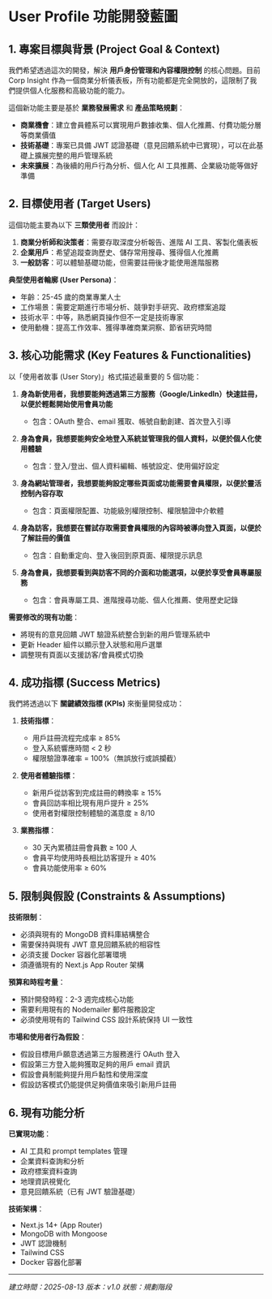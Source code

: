 # User Profile 功能開發藍圖

## 1. 專案目標與背景 (Project Goal & Context)

我們希望透過這次的開發，解決 **用戶身份管理和內容權限控制** 的核心問題。目前 Corp Insight 作為一個商業分析儀表板，所有功能都是完全開放的，這限制了我們提供個人化服務和高級功能的能力。

這個新功能主要是基於 **業務發展需求** 和 **產品策略規劃**：
- **商業機會**：建立會員體系可以實現用戶數據收集、個人化推薦、付費功能分層等商業價值
- **技術基礎**：專案已具備 JWT 認證基礎（意見回饋系統中已實現），可以在此基礎上擴展完整的用戶管理系統
- **未來擴展**：為後續的用戶行為分析、個人化 AI 工具推薦、企業級功能等做好準備

## 2. 目標使用者 (Target Users)

這個功能主要為以下 **三類使用者** 而設計：

1. **商業分析師和決策者**：需要存取深度分析報告、進階 AI 工具、客製化儀表板
2. **企業用戶**：希望追蹤查詢歷史、儲存常用搜尋、獲得個人化推薦
3. **一般訪客**：可以體驗基礎功能，但需要註冊後才能使用進階服務

**典型使用者輪廓 (User Persona)**：
- 年齡：25-45 歲的商業專業人士
- 工作場景：需要定期進行市場分析、競爭對手研究、政府標案追蹤
- 技術水平：中等，熟悉網頁操作但不一定是技術專家
- 使用動機：提高工作效率、獲得準確商業洞察、節省研究時間

## 3. 核心功能需求 (Key Features & Functionalities)

以「使用者故事 (User Story)」格式描述最重要的 5 個功能：

1. **身為新使用者，我想要能夠透過第三方服務（Google/LinkedIn）快速註冊，以便於輕鬆開始使用會員功能**
   - 包含：OAuth 整合、email 獲取、帳號自動創建、首次登入引導

2. **身為會員，我想要能夠安全地登入系統並管理我的個人資料，以便於個人化使用體驗**
   - 包含：登入/登出、個人資料編輯、帳號設定、使用偏好設定

3. **身為網站管理者，我想要能夠設定哪些頁面或功能需要會員權限，以便於靈活控制內容存取**
   - 包含：頁面權限配置、功能級別權限控制、權限驗證中介軟體

4. **身為訪客，我想要在嘗試存取需要會員權限的內容時被導向登入頁面，以便於了解註冊的價值**
   - 包含：自動重定向、登入後回到原頁面、權限提示訊息

5. **身為會員，我想要看到與訪客不同的介面和功能選項，以便於享受會員專屬服務**
   - 包含：會員專屬工具、進階搜尋功能、個人化推薦、使用歷史記錄

**需要修改的現有功能**：
- 將現有的意見回饋 JWT 驗證系統整合到新的用戶管理系統中
- 更新 Header 組件以顯示登入狀態和用戶選單
- 調整現有頁面以支援訪客/會員模式切換

## 4. 成功指標 (Success Metrics)

我們將透過以下 **關鍵績效指標 (KPIs)** 來衡量開發成功：

1. **技術指標**：
   - 用戶註冊流程完成率 ≥ 85%
   - 登入系統響應時間 < 2 秒
   - 權限驗證準確率 = 100%（無誤放行或誤攔截）

2. **使用者體驗指標**：
   - 新用戶從訪客到完成註冊的轉換率 ≥ 15%
   - 會員回訪率相比現有用戶提升 ≥ 25%
   - 使用者對權限控制體驗的滿意度 ≥ 8/10

3. **業務指標**：
   - 30 天內累積註冊會員數 ≥ 100 人
   - 會員平均使用時長相比訪客提升 ≥ 40%
   - 會員功能使用率 ≥ 60%

## 5. 限制與假設 (Constraints & Assumptions)

**技術限制**：
- 必須與現有的 MongoDB 資料庫結構整合
- 需要保持與現有 JWT 意見回饋系統的相容性  
- 必須支援 Docker 容器化部署環境
- 須遵循現有的 Next.js App Router 架構

**預算和時程考量**：
- 預計開發時程：2-3 週完成核心功能
- 需要利用現有的 Nodemailer 郵件服務設定
- 必須使用現有的 Tailwind CSS 設計系統保持 UI 一致性

**市場和使用者行為假設**：
- 假設目標用戶願意透過第三方服務進行 OAuth 登入
- 假設第三方登入能夠獲取足夠的用戶 email 資訊
- 假設會員制能夠提升用戶黏性和使用深度
- 假設訪客模式仍能提供足夠價值來吸引新用戶註冊

## 6. 現有功能分析

**已實現功能**：
- AI 工具和 prompt templates 管理
- 企業資料查詢和分析
- 政府標案資料查詢
- 地理資訊視覺化
- 意見回饋系統（已有 JWT 驗證基礎）

**技術架構**：
- Next.js 14+ (App Router)
- MongoDB with Mongoose
- JWT 認證機制
- Tailwind CSS
- Docker 容器化部署

---

*建立時間：2025-08-13*
*版本：v1.0*
*狀態：規劃階段*